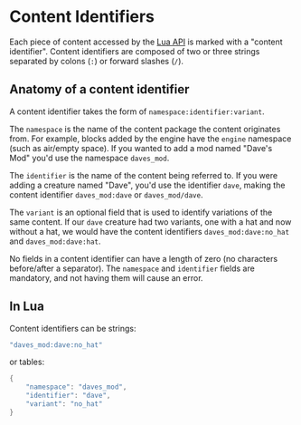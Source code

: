 # Content Identifiers

Each piece of content accessed by the [Lua API](../lua/introduction.md) is marked with a "content identifier". Content identifiers are composed of two or three strings separated by colons (`:`) or forward slashes (`/`).

## Anatomy of a content identifier
A content identifier takes the form of `namespace:identifier:variant`.

The `namespace` is the name of the content package the content originates from. For example, blocks added by the engine have the `engine` namespace (such as air/empty space). If you wanted to add a mod named "Dave's Mod" you'd use the namespace `daves_mod`.

The `identifier` is the name of the content being referred to. If you were adding a creature named "Dave", you'd use the identifier `dave`, making the content identifier `daves_mod:dave` or `daves_mod/dave`.

The `variant` is an optional field that is used to identify variations of the same content. If our `dave` creature had two variants, one with a hat and now without a hat, we would have the content identifiers `daves_mod:dave:no_hat` and `daves_mod:dave:hat`.

No fields in a content identifier can have a length of zero (no characters before/after a separator). The `namespace` and `identifier` fields are mandatory, and not having them will cause an error.

## In Lua
Content identifiers can be strings:
```lua
"daves_mod:dave:no_hat"
```
or tables:
```lua
{
    "namespace": "daves_mod",
    "identifier": "dave",
    "variant": "no_hat"
}
```